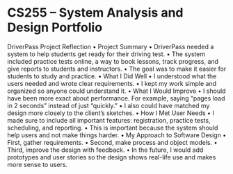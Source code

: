 # CS255 – System Analysis and Design Portfolio
DriverPass Project Reflection
	•	Project Summary
	•	DriverPass needed a system to help students get ready for their driving test.
	•	The system included practice tests online, a way to book lessons, track progress, and give reports to students and instructors.
	•	The goal was to make it easier for students to study and practice.
	•	What I Did Well
	•	I understood what the users needed and wrote clear requirements.
	•	I kept my work simple and organized so anyone could understand it.
	•	What I Would Improve
	•	I should have been more exact about performance. For example, saying “pages load in 2 seconds” instead of just “quickly.”
	•	I also could have matched my design more closely to the client’s sketches.
	•	How I Met User Needs
	•	I made sure to include all important features: registration, practice tests, scheduling, and reporting.
	•	This is important because the system should help users and not make things harder.
	•	My Approach to Software Design
	•	First, gather requirements.
	•	Second, make process and object models.
	•	Third, improve the design with feedback.
	•	In the future, I would add prototypes and user stories so the design shows real-life use and makes more sense to users.
